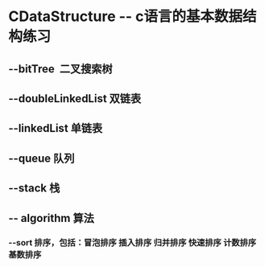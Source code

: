 # CDataStructure -- c语言的基本数据结构练习

## --bitTree  二叉搜索树

## --doubleLinkedList 双链表

## --linkedList 单链表

## --queue 队列

## --stack 栈

## -- algorithm 算法
     
###   --sort 排序，包括：冒泡排序 插入排序 归并排序 快速排序 计数排序 基数排序
